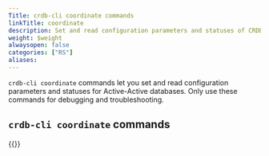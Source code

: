 ```yaml
---
Title: crdb-cli coordinate commands
linkTitle: coordinate
description: Set and read configuration parameters and statuses of CRDBs on the cluster.
weight: $weight
alwaysopen: false
categories: ["RS"]
aliases: 
---
```


`crdb-cli coordinate` commands let you set and read configuration parameters and statuses for Active-Active databases. Only use these commands for debugging and troubleshooting.

## `crdb-cli coordinate` commands

{{<table-children columnNames="Command,Description" columnSources="LinkTitle,Description" enableLinks="LinkTitle">}}
